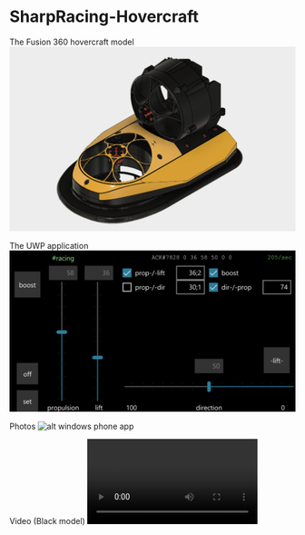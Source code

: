 # SharpRacing-Hovercraft

The Fusion 360 hovercraft model
[![alt hovercraft model](https://raw.githubusercontent.com/cmanoliu/SharpRacing-Hovercraft/master/hovercraft_fusion360.png)](http://a360.co/2DDNwru)

The UWP application 
![alt windows phone app](https://raw.githubusercontent.com/cmanoliu/SharpRacing-Hovercraft/master/windows_phone_app.png)

Photos
![alt windows phone app](https://raw.githubusercontent.com/cmanoliu/SharpRacing-Hovercraft/master/sharpracing%20hovercraft.PNG)

Video (Black model)
![alt windows phone app](https://raw.githubusercontent.com/cmanoliu/SharpRacing-Hovercraft/master/sharpracing%20hovercraft.m4v)
